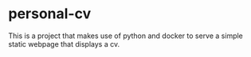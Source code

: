 # personal-cv

This is a project that makes use of python and docker to serve a simple static webpage that displays a cv.